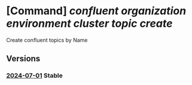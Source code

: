 # [Command] _confluent organization environment cluster topic create_

Create confluent topics by Name

## Versions

### [2024-07-01](/Resources/mgmt-plane/L3N1YnNjcmlwdGlvbnMve30vcmVzb3VyY2Vncm91cHMve30vcHJvdmlkZXJzL21pY3Jvc29mdC5jb25mbHVlbnQvb3JnYW5pemF0aW9ucy97fS9lbnZpcm9ubWVudHMve30vY2x1c3RlcnMve30vdG9waWNzL3t9/2024-07-01.xml) **Stable**

<!-- mgmt-plane /subscriptions/{}/resourcegroups/{}/providers/microsoft.confluent/organizations/{}/environments/{}/clusters/{}/topics/{} 2024-07-01 -->

